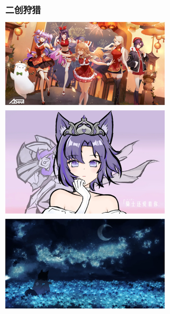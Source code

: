 # 二创狩猎

![image](../assets/asoul.png)

![image](../assets/asoul-carol2.png)

![image](../assets/asoul-carol3.png)